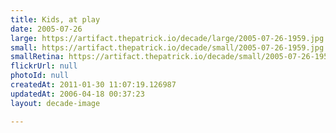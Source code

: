 ```yaml
---
title: Kids, at play
date: 2005-07-26
large: https://artifact.thepatrick.io/decade/large/2005-07-26-1959.jpg
small: https://artifact.thepatrick.io/decade/small/2005-07-26-1959.jpg
smallRetina: https://artifact.thepatrick.io/decade/small/2005-07-26-1959@2x.jpg
flickrUrl: null
photoId: null
createdAt: 2011-01-30 11:07:19.126987
updatedAt: 2006-04-18 00:37:23
layout: decade-image

---
```


